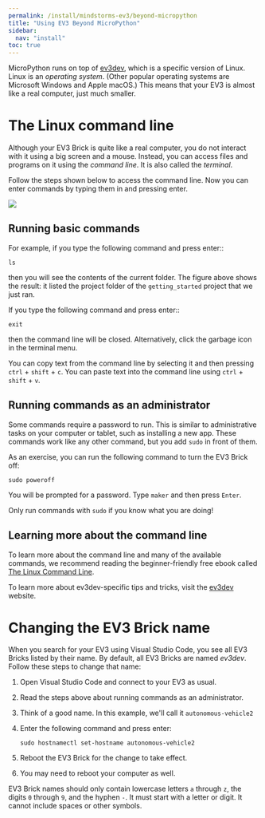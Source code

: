 ```yaml
---
permalink: /install/mindstorms-ev3/beyond-micropython
title: "Using EV3 Beyond MicroPython"
sidebar:
  nav: "install"
toc: true
---
```


MicroPython runs on top of [ev3dev][ev3dev], which is a specific version of
Linux. Linux is an *operating system*. (Other popular operating
systems are Microsoft Windows and Apple macOS.) This means that your EV3 is
almost like a real computer, just much smaller.

# The Linux command line

Although your EV3 Brick is quite like a real computer, you do not interact with
it using a big screen and a mouse. Instead, you can access files and programs
on it using the *command line*. It is also called the *terminal*.

Follow the steps shown below to access the command line. Now
you can enter commands by typing them in and pressing enter.

![](https://docs.pybricks.com/en/latest/_images/terminal_label.png)

## Running basic commands

For example, if you type the following command and press enter::

```
ls
```

then you will see the contents of the current folder. The figure above
shows the result: it listed the project folder of the ``getting_started``
project that we just ran.

If you type the following command and press enter::

```
exit
```

then the command line will be closed. Alternatively, click the garbage icon
in the terminal menu.

You can copy text from the command line by selecting it and
then pressing ``ctrl`` + ``shift`` + ``c``.
You can paste text into the command line
using ``ctrl`` + ``shift`` + ``v``.

## Running commands as an administrator

Some commands require a password to run. This is similar to administrative
tasks on your computer or tablet, such as installing a new app. These commands
work like any other command, but you add ``sudo`` in front of
them.

As an exercise, you can run the following command to turn the EV3 Brick off:

```
sudo poweroff
```

You will be prompted for a password. Type ``maker`` and then press ``Enter``.

Only run commands with ``sudo`` if you know what you are doing!

## Learning more about the command line

To learn more about the command line and many of the available commands, we
recommend reading the beginner-friendly free ebook
called [The Linux Command Line][tlcl].

To learn more about ev3dev-specific tips and tricks, visit the [ev3dev][ev3dev]
website.

# Changing the EV3 Brick name

When you search for your EV3 using Visual Studio Code, you see all EV3 Bricks
listed by their name. By default, all EV3 Bricks are named *ev3dev*. Follow
these steps to change that name:

   1. Open Visual Studio Code and connect to your EV3 as usual.
   2. Read the steps above about running commands as an administrator.
   3. Think of a good name. In this example, we'll
      call it ``autonomous-vehicle2``
   4. Enter the following command and press enter:
      ```
      sudo hostnamectl set-hostname autonomous-vehicle2
      ```

   5. Reboot the EV3 Brick for the change to take effect.
   6. You may need to reboot your computer as well.

EV3 Brick names should only contain lowercase letters ``a`` through ``z``,
the digits ``0`` through ``9``, and the hyphen ``-``. It must start with a
letter or digit. It cannot include spaces or other symbols.

[ev3dev]: https://www.ev3dev.org/
[tlcl]: http://linuxcommand.org/tlcl.php
